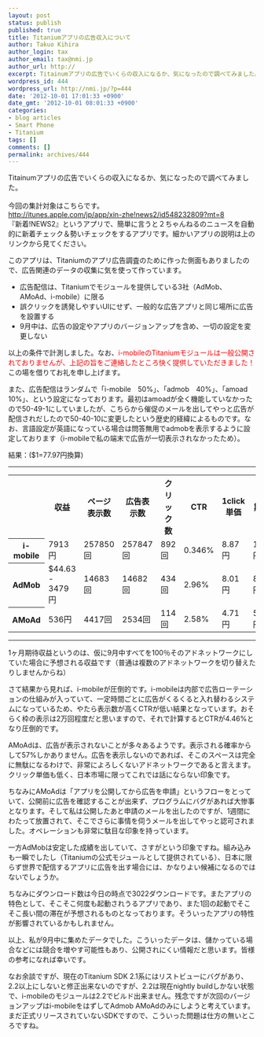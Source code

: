 ```yaml
---
layout: post
status: publish
published: true
title: Titaniumアプリの広告収入について
author: Takuo Kihira
author_login: tax
author_email: tax@nmi.jp
author_url: http://
excerpt: Titainumアプリの広告でいくらの収入になるか、気になったので調べてみました。<br />
wordpress_id: 444
wordpress_url: http://nmi.jp/?p=444
date: '2012-10-01 17:01:33 +0900'
date_gmt: '2012-10-01 08:01:33 +0900'
categories:
- blog articles
- Smart Phone
- Titanium
tags: []
comments: []
permalink: archives/444
---
```

<p>Titainumアプリの広告でいくらの収入になるか、気になったので調べてみました。<br />
<a id="more"></a><a id="more-444"></a><br />
今回の集計対象はこちらです。<br />
<a target="_blank" href="http://itunes.apple.com/jp/app/xin-zhe!news2/id548232809?mt=8">http://itunes.apple.com/jp/app/xin-zhe!news2/id548232809?mt=8</a><br />
『新着!NEWS2』というアプリで、簡単に言うと２ちゃんねるのニュースを自動的に新着チェック＆勢いチェックをするアプリです。細かいアプリの説明は上のリンクから見てください。</p>
<p>このアプリは、Titaniumのアプリ広告調査のために作った側面もありましたので、広告関連のデータの収集に気を使って作っています。</p>
<ul>
<li>広告配信は、Titaniumでモジュールを提供している3社（AdMob、AMoAd、i-mobile）に限る</li>
<li>誤クリックを誘発しやすいUIにせず、一般的な広告アプリと同じ場所に広告を設置する</li>
<li>9月中は、広告の設定やアプリのバージョンアップを含め、一切の設定を変更しない</li>
</ul>
<p>以上の条件で計測しました。なお、<span style="color:red">i-mobileのTitaniumモジュールは一般公開されておりませんが、上記の旨をご連絡したところ快く提供していただきました！</span>この場を借りてお礼を申し上げます。</p>
<p>また、広告配信はランダムで「i-mobile　50%」、「admob　40%」、「amoad　10%」、という設定になっております。最初はamoadが全く機能していなかったので50-49-1にしていましたが、こちらから催促のメールを出してやっと広告が配信されだしたので50-40-10に変更したという歴史的経緯によるものです。なお、言語設定が英語になっている場合は問答無用でadmobを表示するように設定しております（i-mobileで私の端末で広告が一切表示されなかったため）。</p>
<p>結果：($1=77.97円換算)<br />
<hr>
<table width="100%">
<tbody>
<tr>
<th></th>
<th>収益</th>
<th>ページ表示数</th>
<th>広告表示数</th>
<th>クリック数</th>
<th>CTR</th>
<th>1click単価</th>
<th>1ヶ月期待収益</th>
</tr>
<tr>
<th>i-mobile</th>
<td>7913円</td>
<td>257850回</td>
<td>257847回</td>
<td>892回</td>
<td>0.346%</td>
<td>8.87円</td>
<td>15826円</td>
</tr>
<tr>
<th>AdMob</th>
<td>$44.63 - 3479円</td>
<td>14683回</td>
<td>14682回</td>
<td>434回</td>
<td>2.96%</td>
<td>8.01円</td>
<td>8690円</td>
</tr>
<tr>
<th>AMoAd</th>
<td>536円</td>
<td>4417回</td>
<td>2534回</td>
<td>114回</td>
<td>2.58%</td>
<td>4.71円</td>
<td>5360円</td>
</tr>
</tbody>
</table>
<hr>
<p>1ヶ月期待収益というのは、仮に9月中すべてを100％そのアドネットワークにしていた場合に予想される収益です（普通は複数のアドネットワークを切り替えたりしませんからね）</p>
<p>さて結果から見れば、i-mobileが圧倒的です。i-mobileは内部で広告ローテーションの仕組みが入っていて、一定時間ごとに広告がくるくると入れ替わるシステムになっているため、やたら表示数が高くCTRが低い結果となっています。おそらく枠の表示は2万回程度だと思いますので、それで計算するとCTRが4.46%となり圧倒的です。</p>
<p>AMoAdは、広告が表示されないことが多々あるようです。表示される確率からして57%しかありません。広告を表示しないのであれば、そこのスペースは完全に無駄になるわけで、非常によろしくないアドネットワークであると言えます。クリック単価も低く、日本市場に限ってこれでは話にならない印象です。</p>
<p>ちなみにAMoAdは「アプリを公開してから広告を申請」というフローをとっていて、公開前に広告を確認することが出来ず、プログラムにバグがあれば大惨事となります。そして私は公開したあと申請のメールを出したのですが、1週間にわたって放置されて、そこでさらに事情を伺うメールを出してやっと認可されました。オペレーションも非常に駄目な印象を持っています。</p>
<p>一方AdMobは安定した成績を出していて、さすがという印象ですね。組み込みも一瞬でしたし（Titaniumの公式モジュールとして提供されている）、日本に限らず世界で配信するアプリに広告を出す場合には、かなりよい候補になるのではないでしょうか。</p>
<p>ちなみにダウンロード数は今日の時点で3022ダウンロードです。またアプリの特色として、そこそこ何度も起動されうるアプリであり、また1回の起動でそこそこ長い間の滞在が予想されるものとなっております。そういったアプリの特性が影響されているかもしれません。</p>
<p>以上、私が9月中に集めたデータでした。こういったデータは、儲かっている場合などには競合を増やす可能性もあり、公開されにくい情報だと思います。皆様の参考になれば幸いです。</p>
<p>なお余談ですが、現在のTitanium SDK 2.1系にはリストビューにバグがあり、2.2以上にしないと修正出来ないのですが、2.2は現在nightly buildしかない状態で、i-mobileのモジュールは2.2でビルド出来ません。残念ですが次回のバージョンアップはi-mobileをはずしてAdmob AMoAdのみにしようと考えています。まだ正式リリースされていないSDKですので、こういった問題は仕方の無いところですね。</p>

